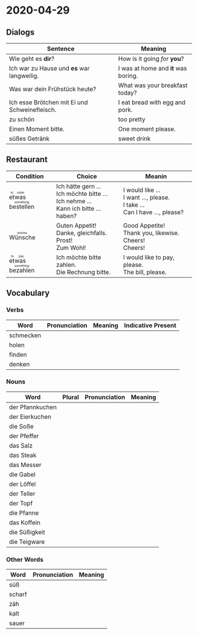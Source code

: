 # 2020-04-29

## Dialogs

| Sentence                                      | Meaning                              |
| --------------------------------------------- | ------------------------------------ |
| Wie geht es **dir**?                          | How is it going *for* **you**?       |
| Ich war zu Hause und **es** war langweilig.   | I was at home and **it** was boring. |
| Was war dein Frühstück heute?                 | What was your breakfast today?       |
| Ich esse Brötchen mit Ei und Schweinefleisch. | I eat bread with egg and pork.       |
| zu schön                                      | too pretty                           |
| Einen Moment bitte.                           | One moment please.                   |
| süßes Getränk                                 | sweet drink                          |

## Restaurant



| Condition                                               | Choice                                                       | Meanin                                                       |
| ------------------------------------------------------- | ------------------------------------------------------------ | ------------------------------------------------------------ |
| <ruby>etwas bestellen<rt>to order something</rt></ruby> | Ich hätte gern ...<br />Ich möchte bitte …<br />Ich nehme ...<br />Kann ich bitte … haben? | I would like ...<br />I want …, please.<br />I take ...<br />Can I have …, please? |
| <ruby>Wünsche<rt>wishes</rt></ruby>                     | Guten Appetit!<br />Danke, gleichfalls.<br />Prost!<br />Zum Wohl! | Good Appetite!<br />Thank you, likewise.<br />Cheers!<br />Cheers! |
| <ruby>etwas bezahlen<rt>to pay something</rt></ruby>    | Ich möchte bitte zahlen.<br />Die Rechnung bitte.            | I would like to pay, please.<br />The bill, please.          |



## Vocabulary

### Verbs

| Word      | Pronunciation | Meaning | Indicative Present |
| --------- | ------------- | ------- | ------------------ |
| schmecken |               |         |                    |
| holen     |               |         |                    |
| finden    |               |         |                    |
| denken    |               |         |                    |

### Nouns

| Word            | Plural | Pronunciation | Meaning |
| --------------- | ------ | ------------- | ------- |
| der Pfannkuchen |        |               |         |
| der Eierkuchen  |        |               |         |
| die Soße        |        |               |         |
| der Pfeffer     |        |               |         |
| das Salz        |        |               |         |
| das Steak       |        |               |         |
| das Messer      |        |               |         |
| die Gabel       |        |               |         |
| der Löffel      |        |               |         |
| der Teller      |        |               |         |
| der Topf        |        |               |         |
| die Pfanne      |        |               |         |
| das Koffein     |        |               |         |
| die Süßigkeit   |        |               |         |
| die Teigware    |        |               |         |

### Other Words

| Word   | Pronunciation | Meaning |
| ------ | ------------- | ------- |
| süß    |               |         |
| scharf |               |         |
| zäh    |               |         |
| kalt   |               |         |
| sauer  |               |         |
